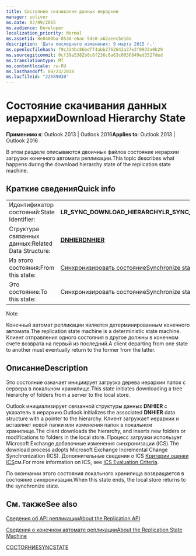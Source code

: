 ```yaml
---
title: Состояние скачивания данных иерархии
manager: soliver
ms.date: 03/09/2015
ms.audience: Developer
localization_priority: Normal
ms.assetid: 8e0400ba-8530-e6ac-5de8-a62aeec5e10a
description: 'Дата последнего изменения: 9 марта 2015 г.'
ms.openlocfilehash: f9c334bc86bdff4abb2762642a37e3f0933a0b29
ms.sourcegitcommit: 0cf39e5382b8c6f236c8a63c6036849ed3527ded
ms.translationtype: MT
ms.contentlocale: ru-RU
ms.lasthandoff: 08/23/2018
ms.locfileid: "22589030"
---
```

# <a name="download-hierarchy-state"></a><span data-ttu-id="60279-103">Состояние скачивания данных иерархии</span><span class="sxs-lookup"><span data-stu-id="60279-103">Download Hierarchy State</span></span>

  
  
<span data-ttu-id="60279-104">**Применимо к**: Outlook 2013 | Outlook 2016</span><span class="sxs-lookup"><span data-stu-id="60279-104">**Applies to**: Outlook 2013 | Outlook 2016</span></span> 
  
 <span data-ttu-id="60279-105">В этом разделе описываются двоичных файлов состояние иерархии загрузки конечного автомата репликации.</span><span class="sxs-lookup"><span data-stu-id="60279-105">This topic describes what happens during the download hierarchy state of the replication state machine.</span></span> 
  
## <a name="quick-info"></a><span data-ttu-id="60279-106">Краткие сведения</span><span class="sxs-lookup"><span data-stu-id="60279-106">Quick info</span></span>

|||
|:-----|:-----|
|<span data-ttu-id="60279-107">Идентификатор состояний:</span><span class="sxs-lookup"><span data-stu-id="60279-107">State Identifier:</span></span>  <br/> |<span data-ttu-id="60279-108">**LR_SYNC_DOWNLOAD_HIERARCHY**</span><span class="sxs-lookup"><span data-stu-id="60279-108">**LR_SYNC_DOWNLOAD_HIERARCHY**</span></span> <br/> |
|<span data-ttu-id="60279-109">Структура связанных данных:</span><span class="sxs-lookup"><span data-stu-id="60279-109">Related Data Structure:</span></span>  <br/> |<span data-ttu-id="60279-110">**[DNHIER](dnhier.md)**</span><span class="sxs-lookup"><span data-stu-id="60279-110">**[DNHIER](dnhier.md)**</span></span> <br/> |
|<span data-ttu-id="60279-111">Из этого состояния:</span><span class="sxs-lookup"><span data-stu-id="60279-111">From this state:</span></span>  <br/> |[<span data-ttu-id="60279-112">Синхронизировать состояние</span><span class="sxs-lookup"><span data-stu-id="60279-112">Synchronize state</span></span>](synchronize-state.md) <br/> |
|<span data-ttu-id="60279-113">Это состояние:</span><span class="sxs-lookup"><span data-stu-id="60279-113">To this state:</span></span>  <br/> |<span data-ttu-id="60279-114">Синхронизировать состояние</span><span class="sxs-lookup"><span data-stu-id="60279-114">Synchronize state</span></span>  <br/> |
   
> [!NOTE]
> <span data-ttu-id="60279-115">Конечный автомат репликации является детерминированным конечного автомата.</span><span class="sxs-lookup"><span data-stu-id="60279-115">The replication state machine is a deterministic state machine.</span></span> <span data-ttu-id="60279-116">Клиент отправления одного состояния в другое должны в конечном счете возврата на первый из последний.</span><span class="sxs-lookup"><span data-stu-id="60279-116">A client departing from one state to another must eventually return to the former from the latter.</span></span> 
  
## <a name="description"></a><span data-ttu-id="60279-117">Описание</span><span class="sxs-lookup"><span data-stu-id="60279-117">Description</span></span>

<span data-ttu-id="60279-118">Это состояние означает инициирует загрузка дерева иерархии папок с сервера в локальном хранилище.</span><span class="sxs-lookup"><span data-stu-id="60279-118">This state initiates downloading a tree hierarchy of folders from a server to the local store.</span></span> 
  
<span data-ttu-id="60279-119">Outlook инициализирует связанной структуры данных **DNHIER** с указатель в иерархию.</span><span class="sxs-lookup"><span data-stu-id="60279-119">Outlook initializes the associated **DNHIER** data structure with a pointer to the hierarchy.</span></span> <span data-ttu-id="60279-120">Клиент загружает иерархии и вставляет новой папки или изменения папок в локальном хранилище.</span><span class="sxs-lookup"><span data-stu-id="60279-120">The client downloads the hierarchy, and inserts new folders or modifications to folders in the local store.</span></span> <span data-ttu-id="60279-121">Процесс загрузки использует Microsoft Exchange добавочные изменения синхронизации (ICS).</span><span class="sxs-lookup"><span data-stu-id="60279-121">The download process adopts Microsoft Exchange Incremental Change Synchronization (ICS).</span></span> <span data-ttu-id="60279-122">Дополнительные сведения о ICS [Критерии оценки ICS](http://msdn.microsoft.com/en-us/library/aa579252%28EXCHG.80%29.aspx)см.</span><span class="sxs-lookup"><span data-stu-id="60279-122">For more information on ICS, see [ICS Evaluation Criteria](http://msdn.microsoft.com/en-us/library/aa579252%28EXCHG.80%29.aspx).</span></span>
  
<span data-ttu-id="60279-123">По окончании этого состояния локального хранилища возвращается в состояние синхронизации.</span><span class="sxs-lookup"><span data-stu-id="60279-123">When this state ends, the local store returns to the synchronize state.</span></span>
  
## <a name="see-also"></a><span data-ttu-id="60279-124">См. также</span><span class="sxs-lookup"><span data-stu-id="60279-124">See also</span></span>



[<span data-ttu-id="60279-125">Сведения об API репликации</span><span class="sxs-lookup"><span data-stu-id="60279-125">About the Replication API</span></span>](about-the-replication-api.md)
  
[<span data-ttu-id="60279-126">Сведения о конечном автомате репликации</span><span class="sxs-lookup"><span data-stu-id="60279-126">About the Replication State Machine</span></span>](about-the-replication-state-machine.md)
  
[<span data-ttu-id="60279-127">СОСТОЯНИЕ</span><span class="sxs-lookup"><span data-stu-id="60279-127">SYNCSTATE</span></span>](syncstate.md)

